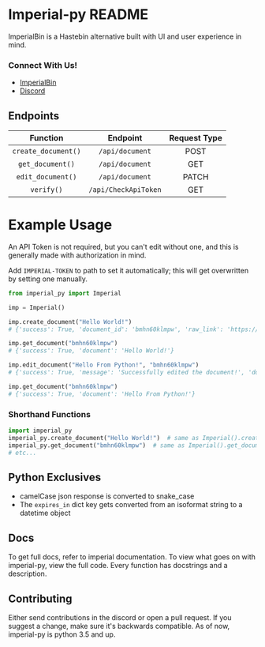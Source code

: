 
# Imperial-py README

ImperialBin is a Hastebin alternative built with UI and user experience in mind.

### Connect With Us!

* [ImperialBin](https://Imperialb.in)
* [Discord](https://discord.gg/cTm85eW49D)

## Endpoints

|Function           |Endpoint            |Request Type|
|:----:             |:----:              |:----:      |
|`create_document()`|`/api/document`     |POST        |
|`get_document()`   |`/api/document`     |GET         |
|`edit_document()`  |`/api/document`     |PATCH       |
|`verify()`         |`/api/CheckApiToken`|GET         |

# Example Usage

An API Token is not required, but you can't edit without one, and this is generally made with authorization in mind.

Add `IMPERIAL-TOKEN` to path to set it automatically; this will get overwritten by setting one manually.

```python
from imperial_py import Imperial

imp = Imperial()

imp.create_document("Hello World!")
# {'success': True, 'document_id': 'bmhn60klmpw', 'raw_link': 'https://www.imperialb.in/r/bmhn60klmpw', 'formatted_link': 'https://www.imperialb.in/p/bmhn60klmpw', 'expires_in': datetime.datetime(2021, 1, 29, 18, 55, 37, 725000), 'instant_delete': False}

imp.get_document("bmhn60klmpw")
# {'success': True, 'document': 'Hello World!'}

imp.edit_document("Hello From Python!", "bmhn60klmpw")
# {'success': True, 'message': 'Successfully edited the document!', 'document_id': 'phqmaxastug', 'raw_link': 'https://www.imperialb.in/r/phqmaxastug', 'formatted_link': 'https://www.imperialb.in/p/phqmaxastug', 'expires_in': datetime.datetime(2021, 2, 13, 19, 30, 54, 839000), 'instant_delete': False}

imp.get_document("bmhn60klmpw")
# {'success': True, 'document': 'Hello From Python!'}

```

### Shorthand Functions
```python
import imperial_py
imperial_py.create_document("Hello World!")  # same as Imperial().create_document()
imperial_py.get_document("bmhn60klmpw")  # same as Imperial().get_document()
# etc...
```


## Python Exclusives
* camelCase json response is converted to snake_case
* The `expires_in` dict key gets converted from an isoformat string to a datetime object

## Docs 
To get full docs, refer to imperial documentation. To view what goes on with imperial-py, view the full code. Every function has docstrings and a description.


## Contributing
Either send contributions in the discord or open a pull request. If you suggest a change, make sure it's backwards compatible. As of now, imperial-py is python 3.5 and up.